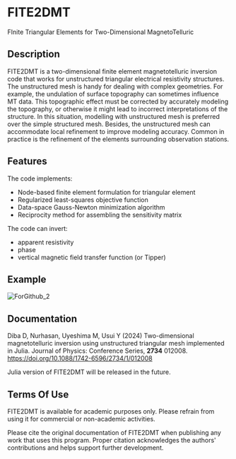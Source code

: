 # FITE2DMT
FInite Triangular Elements for Two-Dimensional MagnetoTelluric

## Description
FITE2DMT is a two-dimensional finite element magnetotelluric inversion code that works for unstructured triangular electrical resistivity structures. The unstructured mesh is handy for dealing with complex geometries. For example, the undulation of surface topography can sometimes influence MT data. This topographic effect must be corrected by accurately modeling the topography, or otherwise it might lead to incorrect interpretations of the structure. In this situation, modelling with unstructured mesh is preferred over the simple structured mesh. Besides, the unstructured mesh can accommodate local refinement to improve modeling accuracy. Common in practice is the refinement of the elements surrounding observation stations.

## Features

The code implements:
- Node-based finite element formulation for triangular element
- Regularized least-squares objective function
- Data-space Gauss-Newton minimization algorithm
- Reciprocity method for assembling the sensitivity matrix

The code can invert:
- apparent resistivity
- phase
- vertical magnetic field transfer function (or Tipper)

## Example

![ForGithub_2](https://user-images.githubusercontent.com/65894100/201507763-0807b98d-54d5-4545-abb7-6a51b1a88332.png)

## Documentation

Diba D, Nurhasan, Uyeshima M, Usui Y (2024) Two-dimensional magnetotelluric inversion using unstructured triangular mesh implemented in Julia. Journal of Physics: Conference Series, **2734** 012008. https://doi.org/10.1088/1742-6596/2734/1/012008

Julia version of FITE2DMT will be released in the future.

## Terms Of Use

FITE2DMT is available for academic purposes only. Please refrain from using it for commercial or non-academic activities.

Please cite the original documentation of FITE2DMT when publishing any work that uses this program. Proper citation acknowledges the authors' contributions and helps support further development.
